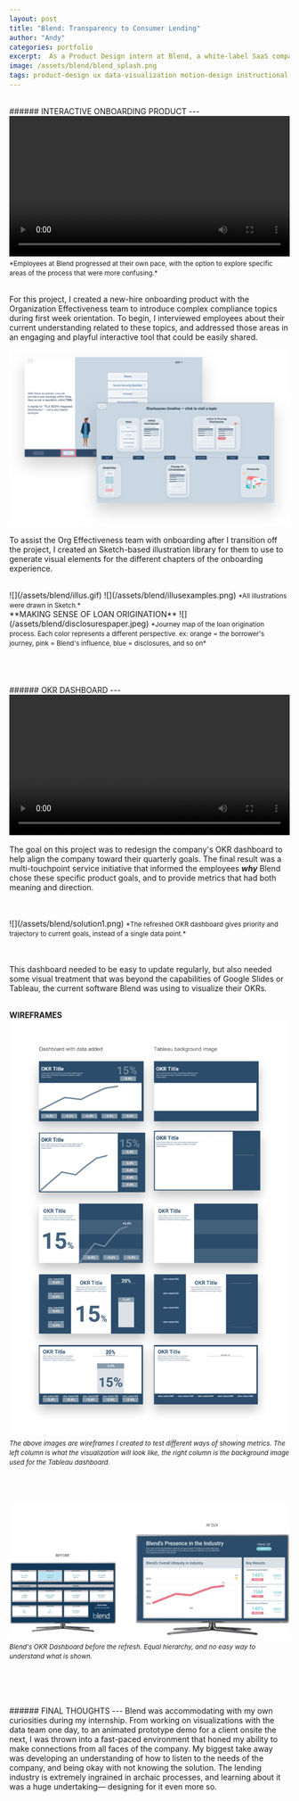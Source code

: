 ```yaml
---
layout: post
title: "Blend: Transparency to Consumer Lending"
author: "Andy"
categories: portfolio
excerpt:  As a Product Design intern at Blend, a white-label SaaS company, I worked on two primary projects to help bring clarity to the consumer lending space. One was a product that visualizes complex compliance topics for new hires, and the other a new dashboard for the company's objectives. <br><br> I worked on other projects during my time at Blend, feel free to ask about my work in further detail!
image: /assets/blend/blend_splash.png
tags: product-design ux data-visualization motion-design instructional-design visual-design research learning-design
---
```



<!-- 1. [Introduction](#introduction)
2. [Disclosures Onboarding Tool](#disclosures)
3. [OKR Dashboard](#okrs)
4. [Product](#product)
5. [Final Thoughts](#fl) -->

<!-- <br>
<br>
<br>
![](/assets/blend/home-product.png)
<small>*image made by Kaitlin Sullivan at Blend*</small>
<br>
<br> -->
<br>
<a name="disclosures"></a>
###### INTERACTIVE ONBOARDING PRODUCT
---

<video width="100%" controls autoplay loop>
  <source src="/assets/blend/discvid.mp4" type="video/mp4" />
  Your browser does not support the video tag.
</video>
<small>*Employees at Blend progressed at their own pace, with the option to explore specific areas of the process that were more confusing.*</small>

<br>
<br>

For this project, I created a new-hire onboarding product with the Organization Effectiveness team to introduce complex compliance topics during first week orientation. To begin, I interviewed employees about their current understanding related to these topics, and addressed those areas in an engaging and playful interactive tool that could be easily shared.

![](/assets/blend/disclosures.png)

To assist the Org Effectiveness team with onboarding after I transition off the project, I created an Sketch-based illustration library for them to use to generate visual elements for the different chapters of the onboarding experience.

<br>
![](/assets/blend/illus.gif)
<!-- ![](/assets/blend/headerfooter.gif) -->
![](/assets/blend/illusexamples.png)
<small> *All illustrations were drawn in Sketch.*</small>

<!-- Before you can make a difference, you need to know the space your working in. This was perfect to educate myself as well as the rest of my peers on a small but very important facet in the application process—disclosures.
<br>
<br>

For my first project, I created an onboarding tool as part of the new-hire onboarding experience that educated and refreshed Blend employees on a variety of mortgage and compliance related concepts. The bulk of this tool focused on an interactive demo of how mortgage disclosures— infamous for being tedious, granular, and a necessary evil for borrowers and lenders—operated within the ecosystem of lending. -->



<!-- Asking around, most of the questions were general, “What are the contents of a disclosures package?” “Why do we need them?” What compliance issues do they face?” -->

<br>
**MAKING SENSE OF LOAN ORIGINATION**
![](/assets/blend/disclosurespaper.jpeg)
<small>*Journey map of the loan origination process. Each color represents a different perspective. ex: orange = the borrower's journey, pink = Blend's influence, blue = disclosures, and so on*</small>
<br>
<br>
<br>
<Br>
<br>
<a name="okrs"></a>
###### OKR DASHBOARD
---

<video width="100%" controls autoplay loop>
  <source src="/assets/blend/okreducation.mp4" type="video/mp4" />
  Your browser does not support the video tag.
</video>
<!-- <small>*A video educating employees on Blend's current goals and what they mean.*</small> -->
<br>

The goal on this project was to redesign the company's OKR dashboard to help align the company toward their quarterly goals. The final result was a multi-touchpoint service initiative that informed the employees ***why*** Blend chose these specific product goals, and to provide metrics that had both meaning and direction.

<!-- <br>This became much more of a service design project rather than just a visual refresh of the existing dashboard. -->

<br>
<br>
![](/assets/blend/solution1.png)
<small>*The refreshed OKR dashboard gives priority and trajectory to current goals, instead of a single data point.*</small>
<br>
<br>
<br>

This dashboard needed to be easy to update regularly, but also needed some visual treatment that was beyond the capabilities of Google Slides or Tableau, the current software Blend was using to visualize their OKRs.
<br>
<br>

**WIREFRAMES**
![](/assets/blend/okrwireframe.png)
<small>*The above images are wireframes I created to test different ways of showing metrics. The left column is what the visualization will look like, the right column is the background image used for the Tableau dashboard.*</small>
<br>
<br>
<br>
<br>


<!-- ![](/assets/blend/oldokr.png) -->
![](/assets/blend/beforeafter.png)
<small>*Blend's OKR Dashboard before the refresh. Equal hierarchy, and no easy way to understand what is shown.*</small>
<br>
<br>
<br>

<!-- ![](/assets/blend/okrfoamcore.jpeg)
<small>*Three phases I identified to understanding OKRs: education, updating & informing, taking action.*</small> -->
<br>
<br>
###### FINAL THOUGHTS
---
Blend was accommodating with my own curiosities during my internship. From working on visualizations with the data team one day, to an animated prototype demo for a client onsite the next, I was thrown into a fast-paced environment that honed my ability to make connections from all faces of the company. My biggest take away was developing an understanding of how to listen to the needs of the company, and being okay with not knowing the solution. The lending industry is extremely ingrained in archaic processes, and learning about it was a huge undertaking— designing for it even more so.
<br>
<Br>
<br>
